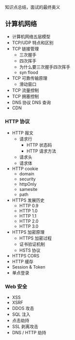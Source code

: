 知识点总结，面试的最终奥义

## 计算机网络

- 计算机网络五层模型
- TCP/UDP 特点和区别
- TCP 链接管理
  - 三次握手
  - 四次挥手
  - 为什么要三次握手四次挥手
  - syn flood
- TCP 可靠传输原理
  - 滑动窗口
- TCP 流量控制
- TCP 拥塞控制
- DNS 协议
  DNS 查询
- CDN

### HTTP 协议

- HTTP 报文
  - 请求行
    - HTTP 状态码
    - HTTP 请求方法
  - 请求头
  - 请求体
- HTTP cookie
  - domain
  - security
  - httpOnly
  - samesite
  - path
- HTTPS 发展历史
  - HTTP 0.9
  - HTTP 1.0
  - HTTP 1.1
  - HTTP 2.0
  - HTTP 3.0
- HTTPS 加密原理
  - HTTPS 加密过程
  - 证书验证机制
  - HSTS 协议
- HTTPS CORS
- HTTP 缓存
- Session & Token
- 单点登录

### Web 安全

- XSS
- XSRF
- DDOS 攻击
- SQL 注入
- 点击劫持
- SSL 剥离攻击
- DNS / HTTP 劫持
